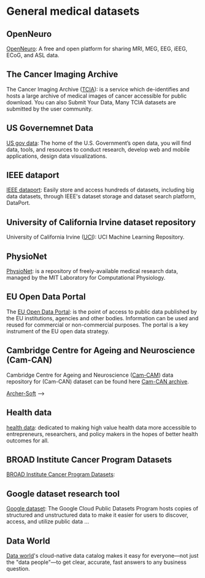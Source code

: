 # General medical datasets

## OpenNeuro
<!-- 6 -->
[OpenNeuro](https://openneuro.org/): A free and open platform for sharing MRI, MEG, EEG, iEEG, ECoG, and ASL data.

## The Cancer Imaging Archive
<!-- 1 -->
The Cancer Imaging Archive ([TCIA](https://www.cancerimagingarchive.net/)): is a service which de-identifies and hosts a large archive of medical images of cancer accessible for public download. 
You can also Submit Your Data, Many TCIA datasets are submitted by the user community.

## US Governemnet Data
<!-- 2 -->
[US gov data](https://www.data.gov/): The home of the U.S. Government’s open data, you will find data, tools, and resources to conduct research, develop web and mobile applications, design data visualizations.

## IEEE dataport
<!-- 3 -->
[IEEE dataport](https://ieee-dataport.org/): Easily store and access hundreds of datasets, including big data datasets, through IEEE's dataset storage and dataset search platform, DataPort.

<!-- check it -->
## University of California Irvine dataset repository
<!-- 4 -->
University of California Irvine ([UCI](https://archive.ics.uci.edu/ml/datasets.php)): UCI Machine Learning Repository.

## PhysioNet
<!-- 5 -->
[PhysioNet](https://physionet.org/): is a repository of freely-available medical research data, managed by the MIT Laboratory for Computational Physiology.

## EU Open Data Portal
<!-- 9 -->
The [EU Open Data Portal](https://data.europa.eu/euodp/en/home): is the point of access to public data published by the EU institutions, agencies and other bodies. Information can be used and reused for commercial or non-commercial purposes. The portal is a key instrument of the EU open data strategy.

## Cambridge Centre for Ageing and Neuroscience (Cam-CAN)
<!-- 13 -->
Cambridge Centre for Ageing and Neuroscience ([Cam-CAM](https://www.cam-can.org/)) data repository for (Cam-CAN) dataset can be found here [Cam-CAN archive](https://camcan-archive.mrc-cbu.cam.ac.uk/dataaccess/).

<!-- check it, maybe need to be removed-->
<!-- ## archer
<!-- 14 -->
[Archer-Soft](https://archer-soft.com/blog/10-best-healthcare-data-sets-examples) -->

## Health data
<!--  -->
[health data](https://healthdata.gov/): dedicated to making high value health data more accessible to entrepreneurs, researchers, and policy makers in the hopes of better health outcomes for all.

## BROAD Institute Cancer Program Datasets
<!--  -->
[BROAD Institute Cancer Program Datasets](http://portals.broadinstitute.org/cgi-bin/cancer/datasets.cgi): 

## Google dataset research tool
<!--  -->
[Google dataset](https://datasetsearch.research.google.com/): The Google Cloud Public Datasets Program hosts copies of structured and unstructured data to make it easier for users to discover, access, and utilize public data ...

## Data World
[Data world](https://data.world/)'s cloud-native data catalog makes it easy for everyone—not just the "data people"—to get clear, accurate, fast answers to any business question.

<!-- check it
## Five Thirsty Eight
[FiveThirstyEight](https://data.fivethirtyeight.com/): FiveThirtyEight, sometimes rendered as 538, is an American website that focuses on opinion poll analysis, politics, economics, and sports blogging. -->